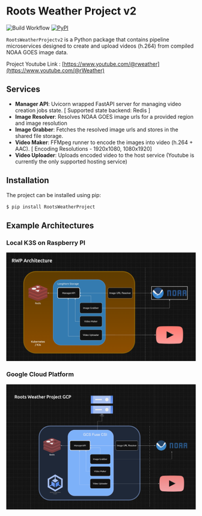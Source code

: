 # Roots Weather Project v2

![Build Workflow](https://github.com/johncanthony/RootsWeatherProject/actions/workflows/python-package.yml/badge.svg) [![PyPI](https://img.shields.io/pypi/v/rootsweatherproject)](https://img.shields.io/pypi/v/rootsweatherproject)


`RootsWeatherProjectv2` is a Python package that contains pipeline microservices designed to create and upload videos (h.264) from compiled NOAA GOES image data. 

Project Youtube Link : [https://www.youtube.com/@rweather](https://www.youtube.com/@rWeather)

## Services

- **Manager API**: Uvicorn wrapped FastAPI server for managing video creation jobs state. [ Supported state backend: Redis ]
- **Image Resolver**: Resolves NOAA GOES image urls for a provided region and image resolution
- **Image Grabber**: Fetches the resolved image urls and stores in the shared file storage. 
- **Video Maker**: FFMpeg runner to encode the images into video (h.264 + AAC). [ Encoding Resolutions - 1920x1080, 1080x1920]
- **Video Uploader**: Uploads encoded video to the host service (Youtube is currently the only supported hosting service)

## Installation

The project can be installed using pip:

```bash
$ pip install RootsWeatherProject
```

## Example Architectures 
### Local K3S on Raspberry PI
![Architecture Diagram](https://raw.githubusercontent.com/johncanthony/RootsWeatherProject/main/docs/images/RWDArchitecture.png)

### Google Cloud Platform
![Architecture Diagram](https://raw.githubusercontent.com/johncanthony/RootsWeatherProject/main/docs/images/RWP_Architecture-GCP.png)





